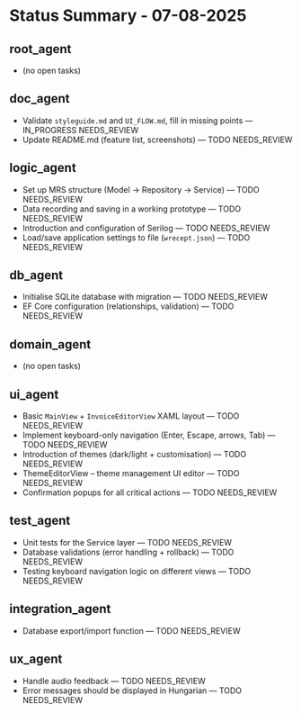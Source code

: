 # Status Summary - 07-08-2025

## root_agent
- (no open tasks)

## doc_agent
- Validate `styleguide.md` and `UI_FLOW.md`, fill in missing points — IN_PROGRESS NEEDS_REVIEW
- Update README.md (feature list, screenshots) — TODO NEEDS_REVIEW

## logic_agent
- Set up MRS structure (Model → Repository → Service) — TODO NEEDS_REVIEW
- Data recording and saving in a working prototype — TODO NEEDS_REVIEW
- Introduction and configuration of Serilog — TODO NEEDS_REVIEW
- Load/save application settings to file (`wrecept.json`) — TODO NEEDS_REVIEW

## db_agent
- Initialise SQLite database with migration — TODO NEEDS_REVIEW
- EF Core configuration (relationships, validation) — TODO NEEDS_REVIEW

## domain_agent
- (no open tasks)

## ui_agent
- Basic `MainView` + `InvoiceEditorView` XAML layout — TODO NEEDS_REVIEW
- Implement keyboard-only navigation (Enter, Escape, arrows, Tab) — TODO NEEDS_REVIEW
- Introduction of themes (dark/light + customisation) — TODO NEEDS_REVIEW
- ThemeEditorView – theme management UI editor — TODO NEEDS_REVIEW
- Confirmation popups for all critical actions — TODO NEEDS_REVIEW

## test_agent
- Unit tests for the Service layer — TODO NEEDS_REVIEW
- Database validations (error handling + rollback) — TODO NEEDS_REVIEW
- Testing keyboard navigation logic on different views — TODO NEEDS_REVIEW

## integration_agent
- Database export/import function — TODO NEEDS_REVIEW

## ux_agent
- Handle audio feedback — TODO NEEDS_REVIEW
- Error messages should be displayed in Hungarian — TODO NEEDS_REVIEW
